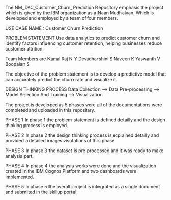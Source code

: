 The NM_DAC_Customer_Churn_Prediction Repository emphasis the project which is given by the IBM organization as a Naan Mudhalvan. Which is developed and employed by a team of four members.

USE CASE NAME : 	Customer Churn Prediction

PROBLEM STATEMENT
	Use data analytics to predict customer churn and identify factors influencing customer retention, helping businesses reduce customer attrition.

 Team Members are
   Kamal Raj N Y
   Devadharshini S
   Naveen K
   Yaswanth V
   Boopalan S

The objective of the problem statement is to develop a predictive model that can accurately predict the churn rate and visualize it.

DESIGN THINKING PROCESS 
  Data Collection --> Data Pre-processing --> Model Selection And Training --> Visualization

  The project is developed as 5 phases were all of the documentations were completed and uploaded in this repositary.

  PHASE 1
    In phase 1 the problem statement is defined detailly and the design thinking process is employed.

  PHASE 2
    In phase 2 the design thinking process is ecplained detailly and provided a detailed images visulations of this phase

  PHASE 3
    In phase 3 the dataset is pre-processed and it was ready to make analysis part.

  PHASE 4
    In phase 4 the analysis works were done and the visualization created in the IBM Cognos Platform and two dashboards were implemented.

  PHASE 5
    In phase 5 the overall project is integrated as a single document and submiited in the skillup portal.
